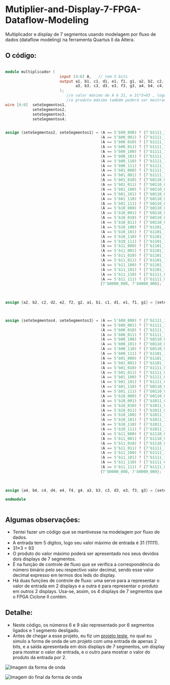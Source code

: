 # Mutiplier-and-Display-7-FPGA-Dataflow-Modeling
Multiplicador e display de 7 segmentos usando modelagem por fluxo de dados (dataflow modeling) na ferramenta Quartus II da Altera.




## O código:

```verilog

module multiplicador (
						input [4:0] A,   // tem 5 bits
						output a1, b1, c1, d1, e1, f1, g1, a2, b2, c2, d2, e2, f2, g2, 
							   a3, b3, c3, d3, e3, f3, g3, a4, b4, c4, d4, e4, f4, g4 
						);
						   //o valor máximo de A é 31, e 31*3=93 , logo,
						   //o produto máximo também poderá ser mostrado nos displays.
wire [6:0]  seteSegmentos1,		
			seteSegmentos2,
			seteSegmentos3,
			seteSegmentos4;				


assign {seteSegmentos2, seteSegmentos1} = (A == 5'b00_000) ? {7'b1111_110, 7'b1111_110} :  //0
										  (A == 5'b00_001) ? {7'b1111_110, 7'b0110_000} :  //1
										  (A == 5'b00_010) ? {7'b1111_110, 7'b1101_101} :  //2
										  (A == 5'b00_011) ? {7'b1111_110, 7'b1111_001} :  //3
										  (A == 5'b00_100) ? {7'b1111_110, 7'b0110_011} :  //4
										  (A == 5'b00_101) ? {7'b1111_110, 7'b1011_011} :  //5
										  (A == 5'b00_110) ? {7'b1111_110, 7'b1011_111} :  //6
										  (A == 5'b00_111) ? {7'b1111_110, 7'b1110_000} :  //7
										  (A == 5'b01_000) ? {7'b1111_110, 7'b1111_111} :  //8
										  (A == 5'b01_001) ? {7'b1111_110, 7'b1111_011} :  //9
										  (A == 5'b01_010) ? {7'b0110_000, 7'b1111_110} :  //10
										  (A == 5'b01_011) ? {7'b0110_000, 7'b0110_000} :  //11
										  (A == 5'b01_100) ? {7'b0110_000, 7'b1101_101} :  //12
										  (A == 5'b01_101) ? {7'b0110_000, 7'b1111_001} :  //13
										  (A == 5'b01_110) ? {7'b0110_000, 7'b0110_011} :  //14
										  (A == 5'b01_111) ? {7'b0110_000, 7'b1011_011} :  //15
										  (A == 5'b10_000) ? {7'b0110_000, 7'b1011_111} :  //16
										  (A == 5'b10_001) ? {7'b0110_000, 7'b1110_000} :  //17
										  (A == 5'b10_010) ? {7'b0110_000, 7'b1111_111} :  //18
										  (A == 5'b10_011) ? {7'b0110_000, 7'b1111_011} :  //19
										  (A == 5'b10_100) ? {7'b1101_101, 7'b1111_110} :  //20
										  (A == 5'b10_101) ? {7'b1101_101, 7'b0110_000} :  //21
										  (A == 5'b10_110) ? {7'b1101_101, 7'b1101_101} :  //22
										  (A == 5'b10_111) ? {7'b1101_101, 7'b1111_001} :  //23
										  (A == 5'b11_000) ? {7'b1101_101, 7'b0110_011} :  //24
										  (A == 5'b11_001) ? {7'b1101_101, 7'b1011_011} :  //25
										  (A == 5'b11_010) ? {7'b1101_101, 7'b1011_111} :  //26
										  (A == 5'b11_011) ? {7'b1101_101, 7'b1110_000} :  //27
										  (A == 5'b11_100) ? {7'b1101_101, 7'b1111_111} :  //28
										  (A == 5'b11_101) ? {7'b1101_101, 7'b1111_011} :  //29
										  (A == 5'b11_110) ? {7'b1111_001, 7'b1111_110} :  //30
										  (A == 5'b11_111) ? {7'b1111_001, 7'b0110_000} :  //31
										  {7'b0000_000, 7'b0000_000};  
										  
										  

assign {a2, b2, c2, d2, e2, f2, g2, a1, b1, c1, d1, e1, f1, g1} = {seteSegmentos2, seteSegmentos1};



assign {seteSegmentos4, seteSegmentos3} = (A == 5'b00_000) ? {7'b1111_110, 7'b1111_110} :  //0
										  (A == 5'b00_001) ? {7'b1111_110, 7'b1111_001} :  //3
										  (A == 5'b00_010) ? {7'b1111_110, 7'b1011_111} :  //6
										  (A == 5'b00_011) ? {7'b1111_110, 7'b1111_011} :  //9
										  (A == 5'b00_100) ? {7'b0110_000, 7'b1101_101} :  //12
										  (A == 5'b00_101) ? {7'b0110_000, 7'b1011_011} :  //15
										  (A == 5'b00_110) ? {7'b0110_000, 7'b1111_111} :  //18
										  (A == 5'b00_111) ? {7'b1101_101, 7'b0110_000} :  //21
										  (A == 5'b01_000) ? {7'b1101_101, 7'b0110_011} :  //24
										  (A == 5'b01_001) ? {7'b1101_101, 7'b1110_000} :  //27
										  (A == 5'b01_010) ? {7'b1111_001, 7'b1111_110} :  //30
										  (A == 5'b01_011) ? {7'b1111_001, 7'b1111_001} :  //33
										  (A == 5'b01_100) ? {7'b1111_001, 7'b1011_111} :  //36
										  (A == 5'b01_101) ? {7'b1111_001, 7'b1111_011} :  //39
										  (A == 5'b01_110) ? {7'b0110_011, 7'b1101_101} :  //42
										  (A == 5'b01_111) ? {7'b0110_011, 7'b1011_011} :  //45
										  (A == 5'b10_000) ? {7'b0110_011, 7'b1111_111} :  //48
										  (A == 5'b10_001) ? {7'b1011_011, 7'b0110_000} :  //51
										  (A == 5'b10_010) ? {7'b1011_011, 7'b0110_011} :  //54
										  (A == 5'b10_011) ? {7'b1011_011, 7'b1110_000} :  //57
										  (A == 5'b10_100) ? {7'b1011_111, 7'b1111_110} :  //60
										  (A == 5'b10_101) ? {7'b1011_111, 7'b1111_001} :  //63
										  (A == 5'b10_110) ? {7'b1011_111, 7'b1011_111} :  //66
										  (A == 5'b10_111) ? {7'b1011_111, 7'b1111_011} :  //69
										  (A == 5'b11_000) ? {7'b1110_000, 7'b1101_101} :  //72
										  (A == 5'b11_001) ? {7'b1110_000, 7'b1011_011} :  //75
										  (A == 5'b11_010) ? {7'b1110_000, 7'b1111_111} :  //78
										  (A == 5'b11_011) ? {7'b1111_111, 7'b0110_000} :  //81
										  (A == 5'b11_100) ? {7'b1111_111, 7'b0110_011} :  //84
										  (A == 5'b11_101) ? {7'b1111_111, 7'b1110_000} :  //87
										  (A == 5'b11_110) ? {7'b1111_011, 7'b1111_110} :  //90
										  (A == 5'b11_111) ? {7'b1111_011, 7'b1111_001} :  //93
										  {7'b0000_000, 7'b0000_000};  
										  
										  

assign {a4, b4, c4, d4, e4, f4, g4, a3, b3, c3, d3, e3, f3, g3} = {seteSegmentos4, seteSegmentos3};

endmodule   



```



## Algumas observações:

 * Tentei fazer um código que se mantivesse na modelagem por fluxo de dados.
 * A entrada tem 5 dígitos, logo seu valor máximo de entrada é 31 (11111).
 * 31*3 = 93
 * O produto do valor máximo poderá ser apresentado nos seus devidos dois displays de 7 segmentos.
 * É na função de controle de fluxo que se verifica a correspondência do número binário pelo seu respectivo valor decimal, sendo esse valor decimal expresso em termos dos leds do display.
 * Há duas funções de controle de fluxo: uma serve para a representar o valor de entrada em 2 displays e a outra é para representar o produto em outros 2 displays. Usa-se, assim, os 4 displays de 7 segmentos que o FPGA Ciclone II contém. 


## Detalhe:

 * Neste código, os números 6 e 9 são representado por 6 segmentos ligados e 1 segmento desligado.
 * Antes de chegar a esse projeto, eu fiz um [projeto teste](https://github.com/thiago-aguilar1/Testando-7-segmentos-FPGA-Data-Flow), no qual eu simulo a forma de onda de um projeto com uma entrada de apenas 2 bits, e a saída apresentada em dois displays de 7 segmentos, um display para mostrar o valor de entrada, e o outro para mostrar o valor do produto da entrada por 2.  


![Imagem da forma de onda](https://github.com/thiago-aguilar1/Mutiplier-and-Display-7-FPGA-Dataflow-Modeling/blob/main/image.png)

![Imagem do final da forma de onda](https://github.com/thiago-aguilar1/Mutiplier-and-Display-7-FPGA-Dataflow-Modeling/blob/main/Captura%20de%20Tela%20(4975).png)





